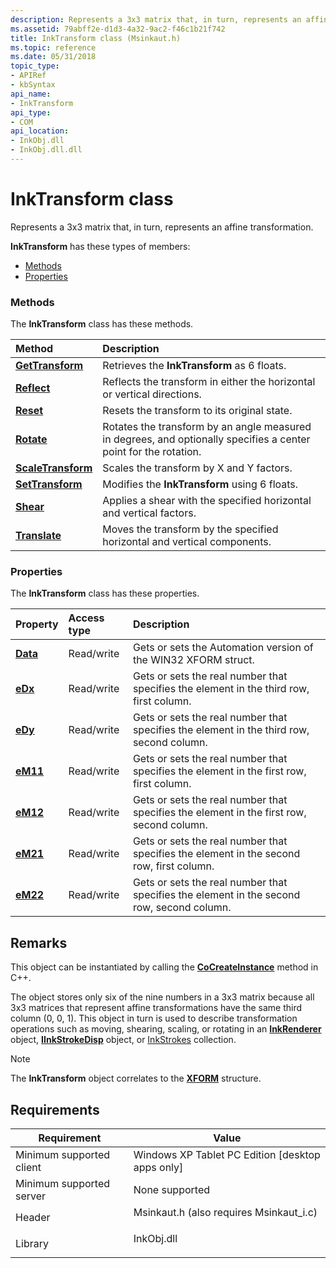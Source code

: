 ```yaml
---
description: Represents a 3x3 matrix that, in turn, represents an affine transformation.
ms.assetid: 79abff2e-d1d3-4a32-9ac2-f46c1b21f742
title: InkTransform class (Msinkaut.h)
ms.topic: reference
ms.date: 05/31/2018
topic_type: 
- APIRef
- kbSyntax
api_name: 
- InkTransform
api_type: 
- COM
api_location: 
- InkObj.dll
- InkObj.dll.dll
---
```


# InkTransform class

Represents a 3x3 matrix that, in turn, represents an affine transformation.

**InkTransform** has these types of members:

-   [Methods](#methods)
-   [Properties](#properties)

### Methods

The **InkTransform** class has these methods.



| Method                                                  | Description                                                                                                                 |
|:--------------------------------------------------------|:----------------------------------------------------------------------------------------------------------------------------|
| [**GetTransform**](/windows/desktop/api/msinkaut/nf-msinkaut-iinktransform-gettransform)       | Retrieves the **InkTransform** as 6 floats.<br/>                                                                      |
| [**Reflect**](/windows/desktop/api/msinkaut/nf-msinkaut-iinktransform-reflect)                 | Reflects the transform in either the horizontal or vertical directions.<br/>                                          |
| [**Reset**](/windows/desktop/api/msinkaut/nf-msinkaut-iinktransform-reset)                     | Resets the transform to its original state.<br/>                                                                      |
| [**Rotate**](/windows/desktop/api/msinkaut/nf-msinkaut-iinktransform-rotate)                   | Rotates the transform by an angle measured in degrees, and optionally specifies a center point for the rotation.<br/> |
| [**ScaleTransform**](/windows/desktop/api/msinkaut/nf-msinkaut-iinkstrokedisp-scaletransform) | Scales the transform by X and Y factors.<br/>                                                                         |
| [**SetTransform**](/windows/desktop/api/msinkaut/nf-msinkaut-iinktransform-settransform)       | Modifies the **InkTransform** using 6 floats.<br/>                                                                    |
| [**Shear**](/windows/desktop/api/msinkaut/nf-msinkaut-iinktransform-shear)                     | Applies a shear with the specified horizontal and vertical factors.<br/>                                              |
| [**Translate**](/windows/desktop/api/msinkaut/nf-msinkaut-iinktransform-translate)             | Moves the transform by the specified horizontal and vertical components.<br/>                                         |



 

### Properties

The **InkTransform** class has these properties.



| Property                                     | Access type           | Description                                                                                          |
|:---------------------------------------------|:----------------------|:-----------------------------------------------------------------------------------------------------|
| [**Data**](/windows/desktop/api/msinkaut/nf-msinkaut-iinktransform-get_data)<br/> | Read/write<br/> | Gets or sets the Automation version of the WIN32 XFORM struct.<br/>                            |
| [**eDx**](/windows/desktop/api/msinkaut/nf-msinkaut-iinktransform-get_edx)<br/>   | Read/write<br/> | Gets or sets the real number that specifies the element in the third row, first column.<br/>   |
| [**eDy**](/windows/desktop/api/msinkaut/nf-msinkaut-iinktransform-get_edy)<br/>   | Read/write<br/> | Gets or sets the real number that specifies the element in the third row, second column.<br/>  |
| [**eM11**](/windows/desktop/api/msinkaut/nf-msinkaut-iinktransform-get_em11)<br/> | Read/write<br/> | Gets or sets the real number that specifies the element in the first row, first column.<br/>   |
| [**eM12**](/windows/desktop/api/msinkaut/nf-msinkaut-iinktransform-get_em12)<br/> | Read/write<br/> | Gets or sets the real number that specifies the element in the first row, second column.<br/>  |
| [**eM21**](/windows/desktop/api/msinkaut/nf-msinkaut-iinktransform-get_em21)<br/> | Read/write<br/> | Gets or sets the real number that specifies the element in the second row, first column.<br/>  |
| [**eM22**](/windows/desktop/api/msinkaut/nf-msinkaut-iinktransform-get_em22)<br/> | Read/write<br/> | Gets or sets the real number that specifies the element in the second row, second column.<br/> |



 

## Remarks

This object can be instantiated by calling the [**CoCreateInstance**](/windows/desktop/api/combaseapi/nf-combaseapi-cocreateinstance) method in C++.

The object stores only six of the nine numbers in a 3x3 matrix because all 3x3 matrices that represent affine transformations have the same third column (0, 0, 1). This object in turn is used to describe transformation operations such as moving, shearing, scaling, or rotating in an [**InkRenderer**](inkrenderer-class.md) object, [**IInkStrokeDisp**](/windows/desktop/api/msinkaut/nn-msinkaut-iinkstrokedisp) object, or [InkStrokes](/previous-versions/windows/desktop/legacy/ms703293(v=vs.85)) collection.

> [!Note]  
> The **InkTransform** object correlates to the [**XFORM**](/windows/win32/api/wingdi/ns-wingdi-xform) structure.

 

## Requirements



| Requirement | Value |
|-------------------------------------|---------------------------------------------------------------------------------------------------------------------|
| Minimum supported client<br/> | Windows XP Tablet PC Edition \[desktop apps only\]<br/>                                                       |
| Minimum supported server<br/> | None supported<br/>                                                                                           |
| Header<br/>                   | <dl> <dt>Msinkaut.h (also requires Msinkaut\_i.c)</dt> </dl> |
| Library<br/>                  | <dl> <dt>InkObj.dll</dt> </dl>                               |



 

